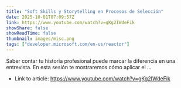 ```yaml
---
title: "Soft Skills y Storytelling en Procesos de Selección"
date: 2025-10-01T07:09:57Z
link: https://www.youtube.com/watch?v=gKg2IWdeFik
showShare: false
showReadTime: false
thumbnail: images/misc.png
tags: ["developer.microsoft.com/en-us/reactor"]
---
```

Saber contar tu historia profesional puede marcar la diferencia en una entrevista. En esta sesión te mostraremos cómo aplicar el ...

- Link to article: https://www.youtube.com/watch?v=gKg2IWdeFik